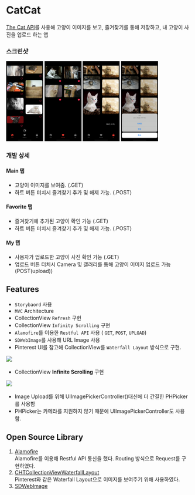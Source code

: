 CatCat
======
[The Cat API](https://thecatapi.com/)를 사용해 고양이 이미지를 보고, 즐겨찾기를 통해 저장하고, 내 고양이 사진을 업로드 하는 앱

### 스크린샷
<p align="left">
    <img src= "https://github.com/Ekko0701/CatCat/blob/main/CatCat/ScreenShots/Main.png" width="20%">
    <img src= "https://github.com/Ekko0701/CatCat/blob/main/CatCat/ScreenShots/Favorite.png" width="20%">
    <img src= "https://github.com/Ekko0701/CatCat/blob/main/CatCat/ScreenShots/My.png" width="20%">
    <img src= "https://github.com/Ekko0701/CatCat/blob/main/CatCat/ScreenShots/Upload.png" width="20%">
</p>

### 개발 상세 
#### Main 탭
* 고양이 이미지를 보여줌. (.GET)
* 하트 버튼 터치시 즐겨찾기 추가 및 해제 가능. (.POST)

#### Favorite 탭
* 즐겨찾기에 추가된 고양이 확인 가능 (.GET)
* 하트 버튼 터치시 즐겨찾기 추가 및 해제 가능. (.POST)

#### My 탭
* 사용자가 업로드한 고양이 사진 확인 가능 (.GET)
* 업로드 버튼 터치시 Camera 및 갤러리를 통해 고양이 이미지 업로드 가능 (POST(upload))
 
Features
--------
* ```Storybaord``` 사용
* ```MVC``` Architecture
* CollectionView ```Refresh``` 구현  
* CollectionView ```Infinity Scrolling``` 구현
* ```Alamofire```를 이용한 ```Restful API``` 사용 ( ```GET```, ```POST```, ```UPLOAD```)
* ```SDWebImage```를 사용해 URL Image 사용
* Pinterest UI를 참고해 CollectionView를 ```Waterfall Layout``` 방식으로 구현. 
   
<img width = "200" src = "https://user-images.githubusercontent.com/108163842/192106023-bdf2335a-b3e1-4927-8934-7ffc9bf087af.gif">


* CollectionView **Infinite Scrolling** 구현  

<img width = "200" src = "https://user-images.githubusercontent.com/108163842/192105064-0c85673a-774a-4221-aa9e-9882d097b3d4.gif">
    
      
* Image Upload를 위해 UIImagePickerController()대신에 더 간결한 PHPicker를 사용함
* PHPicker는 카메라를 지원하지 않기 때문에 UIImagePickerController도 사용함.


Open Source Library
--------------------
1. [Alamofire](https://github.com/Alamofire/Alamofire)  
Alamofire를 이용해 Restful API 통신을 했다. Routing 방식으로 Request를 구현하였다.  
2. [CHTCollectionViewWaterfallLayout](https://github.com/chiahsien/CHTCollectionViewWaterfallLayout)  
Pinterest와 같은 Waterfall Layout으로 이미지를 보여주기 위해 사용하였다.  
3. [SDWebImage](https://github.com/SDWebImage/SDWebImage)  

